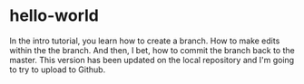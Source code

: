 # hello-world
In the intro tutorial, you learn how to create a branch.  How to make edits within the the branch.  And then, I bet, how to commit the branch back to the master.
This version has been updated on the local repository and I'm going to try to upload to Github.